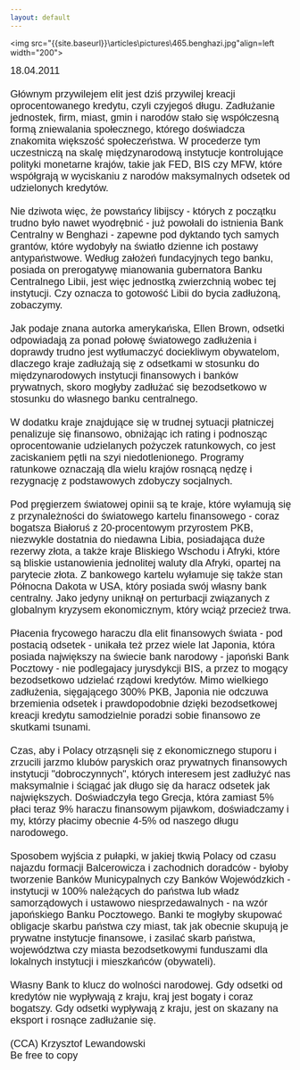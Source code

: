 ```yaml
---
layout: default
---
```

<img src="{{site.baseurl}}\articles\pictures\465.benghazi.jpg"align=left width="200"><!--68--><p style="margin: 0px 0px 18px; font-size: 18px; font-family: Helvetica;">
18.04.2011<br><br>Głównym przywilejem elit jest dziś przywilej kreacji oprocentowanego kredytu, czyli czyjegoś długu. Zadłużanie jednostek, firm, miast, gmin i narodów stało się współczesną formą zniewalania społecznego, którego doświadcza znakomita większość społeczeństwa. W procederze tym uczestniczą na skalę międzynarodową instytucje kontrolujące polityki monetarne krajów, takie jak FED, BIS czy MFW, które współgrają w wyciskaniu z narodów maksymalnych odsetek od udzielonych kredytów. <br><br>Nie dziwota więc, że powstańcy libijscy - których z początku trudno było nawet wyodrębnić -
już powołali do istnienia Bank Centralny w
Benghazi - zapewne pod dyktando tych samych grantów, które wydobyły na
światło dzienne ich postawy antypaństwowe. Według założeń fundacyjnych tego banku, posiada on prerogatywę mianowania gubernatora Banku Centralnego Libii, jest więc jednostką zwierzchnią wobec tej instytucji. Czy oznacza to gotowość Libii do bycia zadłużoną, zobaczymy.<br>
<br>Jak podaje znana autorka amerykańska, Ellen Brown, odsetki odpowiadają za ponad połowę światowego zadłużenia i doprawdy trudno jest wytłumaczyć dociekliwym obywatelom, dlaczego kraje zadłużają się z odsetkami w stosunku do międzynarodowych instytucji finansowych i banków prywatnych, skoro mogłyby zadłużać się bezodsetkowo w stosunku do własnego banku centralnego. <br><br>W dodatku kraje znajdujące się w trudnej sytuacji płatniczej penalizuje się finansowo, obniżając ich rating i podnosząc oprocentowanie udzielanych pożyczek ratunkowych, co jest zaciskaniem pętli na szyi niedotlenionego. Programy ratunkowe oznaczają dla wielu krajów rosnącą nędzę i rezygnację z podstawowych zdobyczy socjalnych.<br><br>Pod pręgierzem światowej opinii są te kraje, które wyłamują się z przynależności do światowego kartelu finansowego - coraz bogatsza Białoruś z 20-procentowym przyrostem PKB, niezwykle dostatnia do niedawna Libia, posiadająca duże rezerwy złota, a także kraje Bliskiego Wschodu i Afryki, które są bliskie ustanowienia jednolitej waluty dla Afryki, opartej na parytecie złota. Z bankowego kartelu wyłamuje się także stan Północna Dakota w USA, który posiada swój własny bank centralny. Jako jedyny uniknął on perturbacji związanych z globalnym kryzysem ekonomicznym, który wciąż przecież trwa.<br><br>Płacenia frycowego haraczu dla elit finansowych świata - pod postacią odsetek - unikała też przez wiele lat Japonia, która posiada największy na świecie bank narodowy - japoński Bank Pocztowy - nie podlegajacy jurysdykcji BIS, a przez to mogący bezodsetkowo udzielać rządowi kredytów. Mimo wielkiego zadłużenia, sięgającego 300% PKB, Japonia nie odczuwa brzemienia odsetek i prawdopodobnie dzięki bezodsetkowej kreacji kredytu samodzielnie poradzi sobie finansowo ze skutkami tsunami.<br><br>Czas, aby i Polacy otrząsnęli się z ekonomicznego stuporu i zrzucili jarzmo klubów paryskich oraz prywatnych finansowych instytucji "dobroczynnych", których interesem jest zadłużyć nas maksymalnie i ściągać jak długo się da haracz odsetek jak największych. Doświadczyła tego Grecja, która zamiast 5% płaci teraz 9% haraczu finansowym pijawkom, doświadczamy i my, którzy płacimy obecnie 4-5% od naszego długu narodowego.<br><br>Sposobem wyjścia z pułapki, w jakiej tkwią Polacy od czasu najazdu formacji Balcerowicza i zachodnich doradców - byłoby tworzenie Banków Municypalnych czy Banków Wojewódzkich - instytucji w 100% należących do państwa lub władz samorządowych i ustawowo niesprzedawalnych - na wzór japońskiego Banku Pocztowego. Banki te mogłyby skupować obligacje skarbu państwa czy miast, tak jak obecnie skupują je prywatne instytucje finansowe, i zasilać skarb państwa, województwa czy miasta bezodsetkowymi funduszami dla lokalnych instytucji i mieszkańców (obywateli).<br><br>Własny Bank to klucz do wolności narodowej. Gdy odsetki od kredytów nie wypływają z kraju, kraj jest bogaty i coraz bogatszy. Gdy odsetki wypływają z kraju, jest on skazany na eksport i rosnące zadłużanie się. <br><br>(CCA) Krzysztof Lewandowski<br>Be free to copy<br></p>